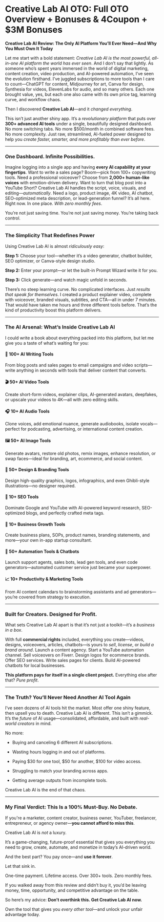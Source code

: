 # Creative Lab AI OTO: Full OTO Overview + Bonuses & 4Coupon + $3M Bonuses
<p class="" data-start="0" data-end="95"><strong data-start="0" data-end="95">Creative Lab AI Review: The Only AI Platform You’ll Ever Need—And Why You Must Own It Today</strong></p>
<p class="" data-start="97" data-end="718">Let me start with a bold statement: <em data-start="133" data-end="219">Creative Lab AI is the most powerful, all-in-one AI platform the world has ever seen</em>. And I don’t say that lightly. As someone who’s spent years immersed in the world of digital marketing, content creation, video production, and AI-powered automation, I’ve seen the evolution firsthand. I’ve juggled subscriptions to more tools than I care to count—ChatGPT for content, Midjourney for art, Canva for design, Synthesia for videos, ElevenLabs for audio, and so many others. Each one brought value, yes, but each one also came with its own price tag, learning curve, and workflow chaos.</p>
<p class="" data-start="720" data-end="786">Then I discovered <strong data-start="738" data-end="757">Creative Lab AI</strong>—and it <em data-start="765" data-end="785">changed everything</em>.</p>
<p class="" data-start="788" data-end="1158">This isn’t just another shiny app. It’s a <em data-start="830" data-end="854">revolutionary platform</em> that puts over <strong data-start="870" data-end="896">300+ advanced AI tools</strong> under a single, beautifully designed dashboard. No more switching tabs. No more $500/month in combined software fees. No more complexity. Just raw, streamlined, AI-fueled power designed to help you <em data-start="1095" data-end="1157">create faster, smarter, and more profitably than ever before</em>.</p>


<hr class="" data-start="1160" data-end="1163" />

<h3 class="" data-start="1165" data-end="1207">One Dashboard. Infinite Possibilities.</h3>
<p class="" data-start="1209" data-end="1772">Imagine logging into a single app and having <strong data-start="1254" data-end="1296">every AI capability at your fingertips</strong>. Want to write a sales page? Boom—pick from 100+ copywriting tools. Need a professional voiceover? Choose from <strong data-start="1408" data-end="1436">2,000+ human-like voices</strong> with emotion-driven delivery. Want to turn that blog post into a YouTube Short? Creative Lab AI handles the script, voice, visuals, and editing—<em data-start="1581" data-end="1596">automatically</em>. Need a logo, product image, 4K video, AI chatbot, SEO-optimized meta description, or lead-generation funnel? It’s all here. Right now. In one place. <em data-start="1747" data-end="1771">With zero monthly fees</em>.</p>
<p class="" data-start="1774" data-end="1860">You’re not just saving time. You’re not just saving money. You’re taking back control.</p>


<hr class="" data-start="1862" data-end="1865" />

<h3 class="" data-start="1867" data-end="1906">The Simplicity That Redefines Power</h3>
<p class="" data-start="1908" data-end="1960">Using Creative Lab AI is almost <em data-start="1940" data-end="1959">ridiculously easy</em>:</p>
<p class="" data-start="1962" data-end="2084"><strong data-start="1962" data-end="1973">Step 1:</strong> Choose your tool—whether it’s a video generator, chatbot builder, SEO optimizer, or Canva-style design studio.</p>
<p class="" data-start="2086" data-end="2167"><strong data-start="2086" data-end="2097">Step 2:</strong> Enter your prompt—or let the built-in Prompt Wizard write it for you.</p>
<p class="" data-start="2169" data-end="2230"><strong data-start="2169" data-end="2180">Step 3:</strong> Click generate—and watch magic unfold in seconds.</p>
<p class="" data-start="2232" data-end="2582">There’s no steep learning curve. No complicated interfaces. Just <em data-start="2297" data-end="2332">results that speak for themselves</em>. I created a product explainer video, complete with voiceover, branded visuals, subtitles, and CTA—all in under 7 minutes. That would have taken me hours and three different tools before. That’s the kind of productivity boost this platform delivers.</p>


<hr class="" data-start="2584" data-end="2587" />

<h3 class="" data-start="2589" data-end="2638">The AI Arsenal: What’s Inside Creative Lab AI</h3>
<p class="" data-start="2640" data-end="2759">I could write a book about everything packed into this platform, but let me give you a taste of what’s waiting for you:</p>

<h4 class="" data-start="2761" data-end="2790">🚀 100+ AI Writing Tools</h4>
<p class="" data-start="2791" data-end="2932">From blog posts and sales pages to email campaigns and video scripts—write anything in seconds with tools that deliver content that converts.</p>

<h4 class="" data-start="2934" data-end="2960">🎬 50+ AI Video Tools</h4>
<p class="" data-start="2961" data-end="3095">Create short-form videos, explainer clips, AI-generated avatars, deepfakes, or upscale your videos to 4K—all with zero editing skills.</p>

<h4 class="" data-start="3097" data-end="3123">🎧 10+ AI Audio Tools</h4>
<p class="" data-start="3124" data-end="3267">Clone voices, add emotional nuance, generate audiobooks, isolate vocals—perfect for podcasting, advertising, or international content creation.</p>

<h4 class="" data-start="3269" data-end="3296">🖼️ 50+ AI Image Tools</h4>
<p class="" data-start="3297" data-end="3438">Generate avatars, restore old photos, remix images, enhance resolution, or swap faces—ideal for branding, art, ecommerce, and social content.</p>

<h4 class="" data-start="3440" data-end="3475">🎨 50+ Design &amp; Branding Tools</h4>
<p class="" data-start="3476" data-end="3584">Design high-quality graphics, logos, infographics, and even Ghibli-style illustrations—no designer required.</p>

<h4 class="" data-start="3586" data-end="3607">🔎 10+ SEO Tools</h4>
<p class="" data-start="3608" data-end="3723">Dominate Google and YouTube with AI-powered keyword research, SEO-optimized blogs, and perfectly crafted meta tags.</p>

<h4 class="" data-start="3725" data-end="3758">🧠 10+ Business Growth Tools</h4>
<p class="" data-start="3759" data-end="3868">Create business plans, SOPs, product names, branding statements, and more—your own in-app startup consultant.</p>

<h4 class="" data-start="3870" data-end="3909">🤖 50+ Automation Tools &amp; Chatbots</h4>
<p class="" data-start="3910" data-end="4041">Launch support agents, sales bots, lead gen tools, and even code generators—automated customer service just became your superpower.</p>

<h4 class="" data-start="4043" data-end="4085">📈 10+ Productivity &amp; Marketing Tools</h4>
<p class="" data-start="4086" data-end="4200">From AI content calendars to brainstorming assistants and ad generators—you’re covered from strategy to execution.</p>


<hr class="" data-start="4202" data-end="4205" />

<h3 class="" data-start="4207" data-end="4251">Built for Creators. Designed for Profit.</h3>
<p class="" data-start="4253" data-end="4344">What sets Creative Lab AI apart is that it’s not just a toolkit—it’s a <em data-start="4324" data-end="4343">business in a box</em>.</p>
<p class="" data-start="4346" data-end="4737">With full <strong data-start="4356" data-end="4377">commercial rights</strong> included, everything you create—videos, designs, voiceovers, articles, chatbots—is yours to <em data-start="4470" data-end="4476">sell</em>, <em data-start="4478" data-end="4487">license</em>, or <em data-start="4492" data-end="4514">build a brand around</em>. Launch a content agency. Start a YouTube automation channel. Sell voiceovers on Fiverr. Design logos for ecommerce brands. Offer SEO services. Write sales pages for clients. Build AI-powered chatbots for local businesses.</p>
<p class="" data-start="4739" data-end="4843"><strong data-start="4739" data-end="4800">This platform pays for itself in a single client project.</strong> Everything else after that? <em data-start="4829" data-end="4842">Pure profit</em>.</p>


<hr class="" data-start="4845" data-end="4848" />

<h3 class="" data-start="4850" data-end="4904">The Truth? You’ll Never Need Another AI Tool Again</h3>
<p class="" data-start="4906" data-end="5160">I’ve seen dozens of AI tools hit the market. Most offer one shiny feature, then upsell you to death. Creative Lab AI is different. This isn’t a gimmick. It’s the <em data-start="5068" data-end="5076">future</em> of AI usage—consolidated, affordable, and built with <em data-start="5130" data-end="5151">real-world creators</em> in mind.</p>
<p class="" data-start="5162" data-end="5170">No more:</p>

<ul data-start="5171" data-end="5437">
 	<li class="" data-start="5171" data-end="5223">
<p class="" data-start="5173" data-end="5223">Buying and canceling 6 different AI subscriptions.</p>
</li>
 	<li class="" data-start="5224" data-end="5272">
<p class="" data-start="5226" data-end="5272">Wasting hours logging in and out of platforms.</p>
</li>
 	<li class="" data-start="5273" data-end="5339">
<p class="" data-start="5275" data-end="5339">Paying $30 for one tool, $50 for another, $100 for video access.</p>
</li>
 	<li class="" data-start="5340" data-end="5388">
<p class="" data-start="5342" data-end="5388">Struggling to match your branding across apps.</p>
</li>
 	<li class="" data-start="5389" data-end="5437">
<p class="" data-start="5391" data-end="5437">Getting average outputs from incomplete tools.</p>
</li>
</ul>
<p class="" data-start="5439" data-end="5480">Creative Lab AI is the end of that chaos.</p>


<hr class="" data-start="5482" data-end="5485" />

<h3 class="" data-start="5487" data-end="5544">My Final Verdict: This Is a 100% Must-Buy. No Debate.</h3>
<p class="" data-start="5546" data-end="5688">If you're a marketer, content creator, business owner, YouTuber, freelancer, entrepreneur, or agency owner—<strong data-start="5653" data-end="5687">you cannot afford to miss this</strong>.</p>
<p class="" data-start="5690" data-end="5724">Creative Lab AI is <em data-start="5709" data-end="5714">not</em> a luxury.</p>
<p class="" data-start="5726" data-end="5873">It’s a game-changing, future-proof essential that gives you everything you need to grow, create, automate, and monetize in today’s AI-driven world.</p>
<p class="" data-start="5875" data-end="5930">And the best part? You pay once—and <strong data-start="5911" data-end="5929">use it forever</strong>.</p>
<p class="" data-start="5932" data-end="5949">Let that sink in.</p>
<p class="" data-start="5951" data-end="6021">One-time payment. Lifetime access. Over 300+ tools. Zero monthly fees.</p>
<p class="" data-start="6023" data-end="6160">If you walked away from this review and didn’t buy it, you’d be leaving money, time, opportunity, and competitive advantage on the table.</p>
<p class="" data-start="6162" data-end="6233">So here’s my advice: <strong data-start="6183" data-end="6233">Don’t overthink this. Get Creative Lab AI now.</strong></p>
<p class="" data-start="6235" data-end="6321">Own the tool that gives you <em data-start="6263" data-end="6281">every other tool</em>—and unlock your unfair advantage today.</p>
